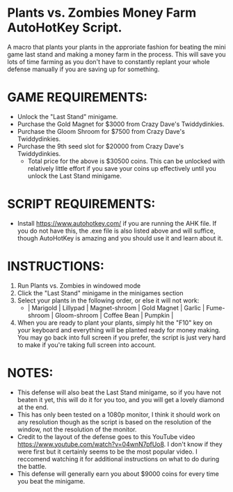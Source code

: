 # Plants vs. Zombies Money Farm AutoHotKey Script.
A macro that plants your plants in the approriate fashion for beating the mini game last stand and making a money farm in the process. This will save you lots of time farming as you don't have to constantly replant your whole defense manually if you are saving up for something.

# GAME REQUIREMENTS:
- Unlock the "Last Stand" minigame.
- Purchase the Gold Magnet for $3000 from Crazy Dave's Twiddydinkies.
- Purchase the Gloom Shroom for $7500 from Crazy Dave's Twiddydinkies.
- Purchase the 9th seed slot for $20000 from Crazy Dave's Twiddydinkies.
  - Total price for the above is $30500 coins. This can be unlocked with relatively little effort if you save your coins up effectively until you unlock the Last Stand             minigame.


# SCRIPT REQUIREMENTS:
- Install https://www.autohotkey.com/ if you are running the AHK file. If you do not have this, the .exe file is also listed above and will suffice, though AutoHotKey is amazing     and you should use it and learn about it.

# INSTRUCTIONS:
1. Run Plants vs. Zombies in windowed mode
2. Click the "Last Stand" minigame in the minigames section
3. Select your plants in the following order, or else it will not work:
   - | Marigold | Lillypad | Magnet-shroom | Gold Magnet | Garlic | Fume-shroom | Gloom-shroom | Coffee Bean | Pumpkin |
4. When you are ready to plant your plants, simply hit the "F10" key on your keyboard and everything will be planted ready for money making. You may go back into full screen if you prefer, the script is just very hard to make if you're taking full screen into account.

# NOTES:
- This defense will also beat the Last Stand minigame, so if you have not beaten it yet, this will do it for you too, and you will get a lovely diamond at the end.
- This has only been tested on a 1080p monitor, I think it should work on any resolution though as the script is based on the resolution of the window, not the resolution of the     monitor.
- Credit to the layout of the defense goes to this YouTube video https://www.youtube.com/watch?v=04wnN7pfUo8. I don't know if they were first but it certainly seems to be the most   popular video. I reccomend watching it for additional instructions on what to do during the battle.
- This defense will generally earn you about $9000 coins for every time you beat the minigame.
